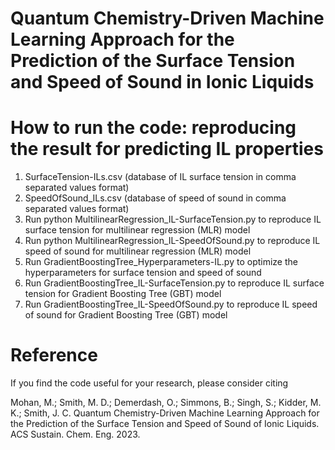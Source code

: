 # Quantum Chemistry-Driven Machine Learning Approach for the Prediction of the Surface Tension and Speed of Sound in Ionic Liquids
# How to run the code: reproducing the result for predicting IL properties
  1. SurfaceTension-ILs.csv (database of IL surface tension in comma separated values format)
  2. SpeedOfSound_ILs.csv (database of speed of sound in comma separated values format)
  3. Run python MultilinearRegression_IL-SurfaceTension.py to reproduce IL surface tension for multilinear regression (MLR) model
  4. Run python MultilinearRegression_IL-SpeedOfSound.py to reproduce IL speed of sound for multilinear regression (MLR) model
  5. Run GradientBoostingTree_Hyperparameters-IL.py to optimize the hyperparameters for surface tension and speed of sound
  6. Run GradientBoostingTree_IL-SurfaceTension.py to reproduce IL surface tension for Gradient Boosting Tree (GBT) model
  7. Run GradientBoostingTree_IL-SpeedOfSound.py to reproduce IL speed of sound for Gradient Boosting Tree (GBT) model

# Reference
If you find the code useful for your research, please consider citing

Mohan, M.; Smith, M. D.; Demerdash, O.; Simmons, B.; Singh, S.; Kidder, M. K.; Smith, J. C. Quantum Chemistry-Driven Machine Learning Approach for the Prediction of the Surface Tension and Speed of Sound of Ionic Liquids. ACS Sustain. Chem. Eng. 2023.

